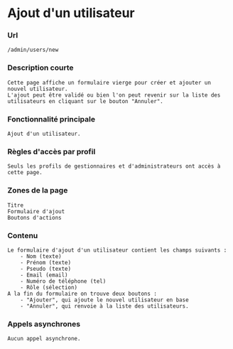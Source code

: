 # Ajout d'un utilisateur
   
### Url
    /admin/users/new

### Description courte
    Cette page affiche un formulaire vierge pour créer et ajouter un nouvel utilisateur. 
    L'ajout peut être validé ou bien l'on peut revenir sur la liste des utilisateurs en cliquant sur le bouton "Annuler".
   
### Fonctionnalité principale
    Ajout d'un utilisateur.

### Règles d'accès par profil
    Seuls les profils de gestionnaires et d'administrateurs ont accès à cette page.
    
### Zones de la page
    Titre
    Formulaire d'ajout
    Boutons d'actions

### Contenu
    Le formulaire d'ajout d'un utilisateur contient les champs suivants :
        - Nom (texte)
        - Prénom (texte)
        - Pseudo (texte)
        - Email (email)
        - Numéro de téléphone (tel)
        - Rôle (sélection)
    A la fin du formulaire on trouve deux boutons :
        - "Ajouter", qui ajoute le nouvel utilisateur en base
        - "Annuler", qui renvoie à la liste des utilisateurs.

### Appels asynchrones
    Aucun appel asynchrone.